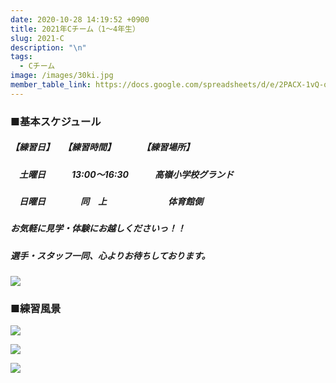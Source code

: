 ```yaml
---
date: 2020-10-28 14:19:52 +0900
title: 2021年Cチーム（1～4年生）
slug: 2021-C
description: "\n"
tags:
  - Cチーム
image: /images/30ki.jpg
member_table_link: https://docs.google.com/spreadsheets/d/e/2PACX-1vQ-q6a9ujBvPRt-gM8FX94a1RK6yu8t04FGSRAEGsZK827c74aomcIs7gF6YXiELy49G0236ih3-tvE/pubhtml?gid=1671152114&single=true
---
```

### ■基本スケジュール

##### 【練習日】　　【練習時間】　　　　【練習場所】

##### 　**土**曜日　　　13:00～16:30　　　高嶺小学校グランド

##### 　日曜日　　　　同　上　　　　　　　体育館側

##### お気軽に見学・体験にお越しくださいっ！！

##### 選手・スタッフ一同、心よりお待ちしております。

![](/images/image25.jpg)

### ■練習風景

![](/images/image52.jpg)

![](/images/image62.jpg)

![](/images/image4.jpg)